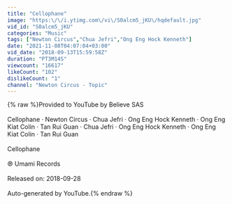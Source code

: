 ```yaml
---
title: "Cellophane"
image: "https:\/\/i.ytimg.com\/vi\/S0alcm5_jKU\/hqdefault.jpg"
vid_id: "S0alcm5_jKU"
categories: "Music"
tags: ["Newton Circus","Chua Jefri","Ong Eng Hock Kenneth"]
date: "2021-11-08T04:07:04+03:00"
vid_date: "2018-09-13T15:59:58Z"
duration: "PT3M14S"
viewcount: "16617"
likeCount: "102"
dislikeCount: "1"
channel: "Newton Circus - Topic"
---
```

{% raw %}Provided to YouTube by Believe SAS<br /><br />Cellophane · Newton Circus · Chua Jefri · Ong Eng Hock Kenneth · Ong Eng Kiat Colin · Tan Rui Guan · Chua Jefri · Ong Eng Hock Kenneth · Ong Eng Kiat Colin · Tan Rui Guan<br /><br />Cellophane<br /><br />℗ Umami Records<br /><br />Released on: 2018-09-28<br /><br />Auto-generated by YouTube.{% endraw %}
